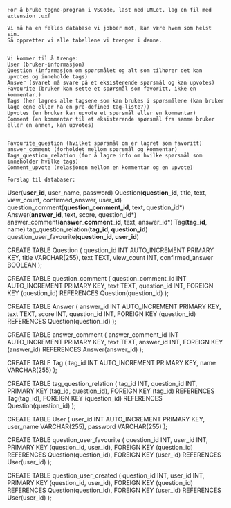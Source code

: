 


    For å bruke tegne-program i VSCode, last ned UMLet, lag en fil med extension .uxf

    Vi må ha en felles database vi jobber mot, kan være hvem som helst sin.
    Så oppretter vi alle tabellene vi trenger i denne.


    Vi kommer til å trenge:
    User (bruker-informasjon)
    Question (informasjon om spørsmålet og alt som tilhører det kan upvotes og inneholde tags)
    Answer (svaret må svare på et eksisterende spørsmål og kan upvotes)
    Favourite (bruker kan sette et spørsmål som favoritt, ikke en kommentar.)
    Tags (her lagres alle tagsene som kan brukes i spørsmålene (kan bruker lage egne eller ha en pre-defined tag-liste?))
    Upvotes (en bruker kan upvote et spørsmål eller en kommentar)
    Comment (en kommentar til et eksisterende spørsmål fra samme bruker eller en annen, kan upvotes)


    Favourite_question (hvilket spørsmål om er lagret som favoritt)
    answer_comment (forholdet mellom spørsmål og kommentar)
    Tags_question_relation (for å lagre info om hvilke spørsmål som inneholder hvilke tags)
    Comment_upvote (relasjonen mellom en kommentar og en upvote)

    Forslag til databaser:



User(__user_id__, user_name, password)
Question(__question_id__, title, text, view_count, confirmed_answer, user_id)
question_comment(__question_comment_id__, text, question_id*)
Answer(__answer_id__, text, score, question_id*)
answer_comment(__answer_comment_id__, text, answer_id*)
Tag(__tag_id__, name)
tag_question_relation(__tag_id, question_id__)
question_user_favourite(__question_id, user_id__)









CREATE TABLE Question (
    question_id INT AUTO_INCREMENT PRIMARY KEY,
    title VARCHAR(255),
    text TEXT,
    view_count INT,
    confirmed_answer BOOLEAN
);

CREATE TABLE question_comment (
    question_comment_id INT AUTO_INCREMENT PRIMARY KEY,
    text TEXT,
    question_id INT,
    FOREIGN KEY (question_id) REFERENCES Question(question_id)
);

CREATE TABLE Answer (
    answer_id INT AUTO_INCREMENT PRIMARY KEY,
    text TEXT,
    score INT,
    question_id INT,
    FOREIGN KEY (question_id) REFERENCES Question(question_id)
);

CREATE TABLE answer_comment (
    answer_comment_id INT AUTO_INCREMENT PRIMARY KEY,
    text TEXT,
    answer_id INT,
    FOREIGN KEY (answer_id) REFERENCES Answer(answer_id)
);

CREATE TABLE Tag (
    tag_id INT AUTO_INCREMENT PRIMARY KEY,
    name VARCHAR(255)
);

CREATE TABLE tag_question_relation (
    tag_id INT,
    question_id INT,
    PRIMARY KEY (tag_id, question_id),
    FOREIGN KEY (tag_id) REFERENCES Tag(tag_id),
    FOREIGN KEY (question_id) REFERENCES Question(question_id)
);

CREATE TABLE User (
    user_id INT AUTO_INCREMENT PRIMARY KEY,
    user_name VARCHAR(255),
    password VARCHAR(255)
);

CREATE TABLE question_user_favourite (
    question_id INT,
    user_id INT,
    PRIMARY KEY (question_id, user_id),
    FOREIGN KEY (question_id) REFERENCES Question(question_id),
    FOREIGN KEY (user_id) REFERENCES User(user_id)
);

CREATE TABLE question_user_created (
    question_id INT,
    user_id INT,
    PRIMARY KEY (question_id, user_id),
    FOREIGN KEY (question_id) REFERENCES Question(question_id),
    FOREIGN KEY (user_id) REFERENCES User(user_id)
);
